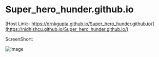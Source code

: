 # Super_hero_hunder.github.io


[Host Link:- https://drnkgupta.github.io/Super_hero_hunder.github.io/](https://nidhishcu.github.io/Super_hero_hunder.github.io/)




ScreenShort:

![image](https://user-images.githubusercontent.com/98959174/222955510-c8f4df6f-1228-401d-b231-1ad78d77621a.png)
